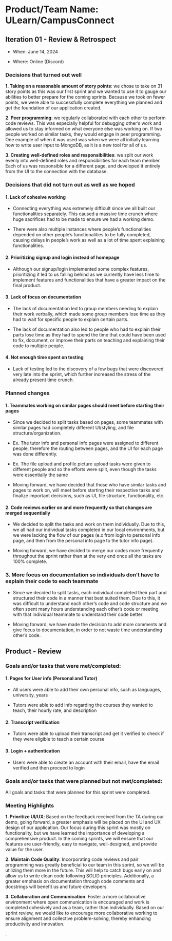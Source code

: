 # Product/Team Name: ULearn/CampusConnect

  

## Iteration 01 - Review & Retrospect

  

-   When: June 14, 2024
    
-   Where: Online (Discord)
    

  

### Decisions that turned out well

  

**1.  Taking on a reasonable amount of story points**: we chose to take on 31 story points as this was our first sprint and we wanted to use it to gauge our abilities to better prepare for the coming sprints. Because we took on fewer points, we were able to successfully complete everything we planned and get the foundation of our application created.
    
**2.  Peer programming**: we regularly collaborated with each other to perform code reviews. This was especially helpful for debugging other’s work and allowed us to stay informed on what everyone else was working on. If two people worked on similar tasks, they would engage in peer programming. One example of when it was used was when we were all initially learning how to write user input to MongoDB, as it is a new tool for all of us.
    
**3.  Creating well-defined roles and responsibilities**: we split our work evenly into well-defined roles and responsibilities for each team member. Each of us was responsible for a different page, and developed it entirely from the UI to the connection with the database.
    

  

### Decisions that did not turn out as well as we hoped

  

#### 1.  Lack of cohesive working
    

- Connecting everything was extremely difficult since we all built our functionalities separately. This caused a massive time crunch where huge sacrifices had to be made to ensure we had a working demo.
    
-   There were also multiple instances where people’s functionalities depended on other people’s functionalities to be fully completed, causing delays in people’s work as well as a lot of time spent explaining functionalities.
    

#### 2.  Prioritizing signup and login instead of homepage
    
- Although our signup/login implemented some complex features, prioritizing it led to us falling behind as we currently have less time to implement features and functionalities that have a greater impact on the final product.
    

#### 3.  Lack of focus on documentation
    

-   The lack of documentation led to group members needing to explain their work verbally, which made some group members lose time as they had to wait for specific people to explain certain parts.
    
-   The lack of documentation also led to people who had to explain their parts lose time as they had to spend the time that could have been used to fix, document, or improve their parts on teaching and explaining their code to multiple people.
    

  
  

#### 4.  Not enough time spent on testing
    

-   Lack of testing led to the discovery of a few bugs that were discovered very late into the sprint, which further increased the stress of the already present time crunch.
    

  

### Planned changes

  

#### 1.  Teammates working on similar pages should meet before starting their pages
    

-   Since we decided to split tasks based on pages, some teammates with similar pages had completely different UI/styling, and file structure/organization.
    
-   Ex. The tutor info and personal info pages were assigned to different people, therefore the routing between pages, and the UI for each page was done differently.
    
-   Ex. The file upload and profile picture upload tasks were given to different people and so the efforts were split, even though the tasks were essentially the same
    
-   Moving forward, we have decided that those who have similar tasks and pages to work on, will meet before starting their respective tasks and finalize important decisions, such as UI, file structure, functionality, etc.
    

#### 2.  Code reviews earlier on and more frequently so that changes are merged sequentially
    

-   We decided to split the tasks and work on them individually. Due to this, we all had our individual tasks completed in our local environments, but we were lacking the flow of our pages (e.x from login to personal info page, and then from the personal info page to the tutor info page).
    
-   Moving forward, we have decided to merge our codes more frequently throughout the sprint rather than at the very end once all the tasks are 100% complete.
    

### 3.  More focus on documentation so individuals don’t have to explain their code to each teammate
    

-   Since we decided to split tasks, each individual completed their part and structured their code in a manner that best suited them. Due to this, it was difficult to understand each other’s code and code structure and we often spent many hours understanding each other’s code or meeting with that individual teammate to understand their code better
    
-   Moving forward, we have made the decision to add more comments and give focus to documentation, in order to not waste time understanding other’s code.
    

  

## Product - Review

  

### Goals and/or tasks that were met/completed:

  

#### 1.  Pages for User info (Personal and Tutor)
    

-   All users were able to add their own personal info, such as languages, university, years
    
-   Tutors were able to add info regarding the courses they wanted to teach, their hourly rate, and description
    

#### 2.  Transcript verification
    

-   Tutors were able to upload their transcript and get it verified to check if they were eligible to teach a certain course
    

#### 3.  Login + authentication
    

-   Users were able to create an account with their email, have the email verified and then proceed to login
    

### Goals and/or tasks that were planned but not met/completed:

  

All goals and tasks that were planned for this sprint were completed.

  

### Meeting Highlights

  

**1.  Prioritize UI/UX**: Based on the feedback received from the TA during our demo, going forward, a greater emphasis will be placed on the UI and UX design of our application. Our focus during this sprint was mostly on functionality, but we have learned the importance of developing a comprehensive product. In the coming sprints, we will ensure that our features are user-friendly, easy to navigate, well-designed, and provide value for the user.
    
**2.  Maintain Code Quality**: Incorporating code reviews and pair programming was greatly beneficial to our team in this sprint, so we will be utilizing them more in the future. This will help to catch bugs early on and allow us to write clean code following SOLID principles. Additionally, a greater emphasis on documentation through code comments and docstrings will benefit us and future developers.
    
**3.  Collaboration and Communication**: Foster a more collaborative environment where open communication is encouraged and work is completed cohesively and as a team, rather than individually. Based on our sprint review, we would like to encourage more collaborative working to ensure alignment and collective problem-solving, thereby enhancing productivity and innovation.
    

.